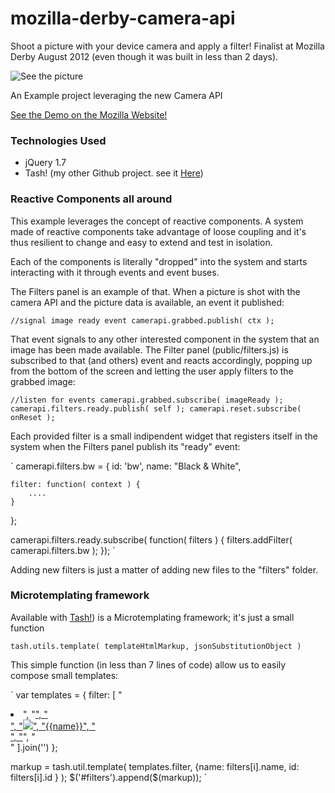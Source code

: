 mozilla-derby-camera-api
========================

Shoot a picture with your device camera and apply a filter!
Finalist at Mozilla Derby August 2012 (even though it was built in less than 2 days). 

![See the picture](https://developer.cdn.mozilla.net/media/uploads/demos/d/m/dmolin/32e3a962711d808b80581a95716c3e98/1346370491_screenshot_1.png)

An Example project leveraging the new Camera API

[See the Demo on the Mozilla Website!](https://developer.mozilla.org/en-US/demos/detail/shot-filter)

### Technologies Used ####

- jQuery 1.7
- Tash! (my other Github project. see it [Here](https://github.com/dmolin/tash))


### Reactive Components all around ###

This example leverages the concept of reactive components. A system made of reactive components take advantage of loose coupling and it's thus resilient to change and easy to extend and test in isolation.

Each of the components is literally "dropped" into the system and starts interacting with it through events and event buses.

The Filters panel is an example of that.
When a picture is shot with the camera API and the picture data is available, an event it published:

`
		//signal image ready event
		camerapi.grabbed.publish( ctx );
`

That event signals to any other interested component in the system that an image has been made available.
The Filter panel (public/filters.js) is subscribed to that (and others) event and reacts accordingly, popping up from the bottom of the screen and letting the user apply filters to the grabbed image:

`
        //listen for events
        camerapi.grabbed.subscribe( imageReady );
        camerapi.filters.ready.publish( self );
        camerapi.reset.subscribe( onReset );
`

Each provided filter is a small indipendent widget that registers itself in the system when the Filters panel publish its "ready" event:

`
camerapi.filters.bw = {
	id: 'bw',
	name: "Black & White",

	filter: function( context ) {
		....
	}
};

camerapi.filters.ready.subscribe( function( filters ) {
	filters.addFilter( camerapi.filters.bw );
});
`

Adding new filters is just a matter of adding new files to the "filters" folder.


### Microtemplating framework ###

Available with [Tash!](https://github.com/dmolin/tash)) is a Microtemplating framework; it's just a small function

`tash.utils.template( templateHtmlMarkup, jsonSubstitutionObject )`

This simple function (in less than 7 lines of code) allow us to easily compose small templates:

`
var templates = {
    filter: [
        "<li>",
            "<a href='#' alt='apply this filter'>",
                "<div class='filter'>",
                    "<img src='images/thumb_{{id}}.png'>",
                    "<span class='name'>{{name}}</span>",
                "</div>",
            "</a>",
        "</li>"
    ].join('')
};

markup = tash.util.template( templates.filter, {name: filters[i].name, id: filters[i].id } );
$('#filters').append($(markup));
` 
